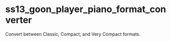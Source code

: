 # ss13_goon_player_piano_format_converter
Convert between Classic, Compact, and Very Compact formats.
